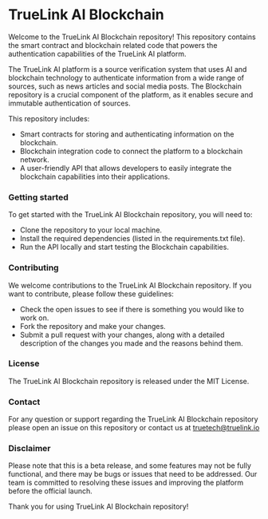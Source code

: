 # TrueLink AI Blockchain
Welcome to the TrueLink AI Blockchain repository! This repository contains the smart contract and blockchain related code that powers the authentication capabilities of the TrueLink AI platform.

The TrueLink AI platform is a source verification system that uses AI and blockchain technology to authenticate information from a wide range of sources, such as news articles and social media posts. The Blockchain repository is a crucial component of the platform, as it enables secure and immutable authentication of sources.

This repository includes:

- Smart contracts for storing and authenticating information on the blockchain.
- Blockchain integration code to connect the platform to a blockchain network.
- A user-friendly API that allows developers to easily integrate the blockchain capabilities into their applications.

### Getting started
To get started with the TrueLink AI Blockchain repository, you will need to:

- Clone the repository to your local machine.
- Install the required dependencies (listed in the requirements.txt file).
- Run the API locally and start testing the Blockchain capabilities.

### Contributing
We welcome contributions to the TrueLink AI Blockchain repository. If you want to contribute, please follow these guidelines:

- Check the open issues to see if there is something you would like to work on.
- Fork the repository and make your changes.
- Submit a pull request with your changes, along with a detailed description of the changes you made and the reasons behind them.

### License
The TrueLink AI Blockchain repository is released under the MIT License.

### Contact
For any question or support regarding the TrueLink AI Blockchain repository please open an issue on this repository or contact us at truetech@truelink.io

### Disclaimer
Please note that this is a beta release, and some features may not be fully functional, and there may be bugs or issues that need to be addressed. Our team is committed to resolving these issues and improving the platform before the official launch.

Thank you for using TrueLink AI Blockchain repository!
